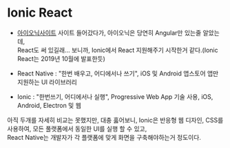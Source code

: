 # Ionic React 
 - [아이오닉사이트](https://ionicframework.com/) 사이트 들어갔다가, 아이오닉은 당연히 Angular만 있는줄 알았는데,   
   React도 써 있길래... 보니까, Ionic에서 React 지원해주기 시작한거 같다.(Ionic React는 2019년 10월에 발표한듯)
   
   
 - React Native : "한번 배우고, 어디에서나 쓰기", iOS 및 Android 앱스토어 앱만 지원하는 UI 라이브러리
 - Ionic : "한번쓰기, 어디에서나 실행", Progressive Web App 기술 사용, iOS, Android, Electron 및 웹
 
 아직 두개를 자세히 비교는 못했지만, 대충 훓어보니, Ionic은 반응형 웹 디자인, CSS를 사용하여, 모든 풀랫폼에서 동일한 UI를 실행 할 수 있고,    
 React Native는 개발자가 각 플랫폼에 맞게 화면을 구축해야하는거 정도이다.
 
 
